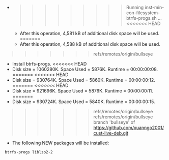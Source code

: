 * >>>>>>>>> Running inst-min-con-filesystem-btrfs-progs.sh ...
<<<<<<< HEAD
  * After this operation, 4,581 kB of additional disk space will be used.
=======
  * After this operation, 4,588 kB of additional disk space will be used.
>>>>>>> refs/remotes/origin/bullseye
  * Install btrfs-progs.
<<<<<<< HEAD
  * Disk size = 1060280K. Space Used = 5876K. Runtime = 00:00:00:08.
=======
<<<<<<< HEAD
  * Disk size = 930764K. Space Used = 5860K. Runtime = 00:00:00:12.
=======
<<<<<<< HEAD
  * Disk size = 921696K. Space Used = 5876K. Runtime = 00:00:00:11.
=======
  * Disk size = 930724K. Space Used = 5840K. Runtime = 00:00:00:15.
>>>>>>> refs/remotes/origin/bullseye
>>>>>>> refs/remotes/origin/bullseye
>>>>>>> branch 'bullseye' of https://github.com/xuanngo2001/cust-live-deb.git
  * The following NEW packages will be installed:
  ```bash
btrfs-progs liblzo2-2
  ```
